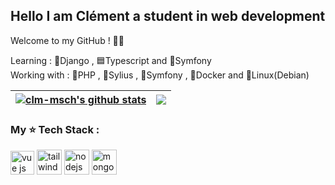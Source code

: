 ## Hello I am Clément a student in web development
Welcome to my GitHub ! 👨‍💻

Learning : 🐍Django , 🟦Typescript and 🎵Symfony <br>
Working with : 🐘PHP , 🦢Sylius , 🎵Symfony , 🐋Docker and 🐧Linux(Debian)

| <a href="https://github.com/anuraghazra/github-readme-stats"><img align="center" src="https://github-readme-stats.vercel.app/api?username=clm-msch&show_icons=true&theme=dark" alt="clm-msch's github stats" /></a> | <a href="https://github.com/clm-msch/github-readme-stats"><img align="center" src="https://github-readme-stats.vercel.app/api/top-langs/?username=clm-msch&layout=compact&theme=dark&hide_border=true" /></a> |
| ------------- | ------------- |

### My ⭐ Tech Stack :
<p>
<img src="https://github.com/get-icon/geticon/blob/master/icons/vue.svg" width="38px" alt="vue js" height="38px" />
<img src="https://github.com/get-icon/geticon/blob/master/icons/tailwindcss-icon.svg" alt="tailwind css" width="40px" height="40px" />
<img src="https://github.com/get-icon/geticon/blob/master/icons/nodejs-icon.svg" alt="nodejs" width="40px" height="40px" />
<img src="https://github.com/get-icon/geticon/blob/master/icons/mongodb-icon.svg" alt="mongo db" width="40px" height="40px" />
</p>

